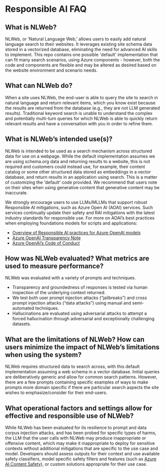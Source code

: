 # Responsible AI FAQ

## What is NLWeb?

NLWeb, or ‘Natural Language Web,’ allows users to easily add natural language search to their websites. It leverages existing site schema data stored in a vectorized database, eliminating the need for advanced AI skills to implement.  This repo contains one possible 'default' implementation that can fit many search scenarios, using Azure components - however, both the code and components are flexible and may be altered as desired based on the website environment and scenario needs.

## What can NLWeb do?

When a site uses NLWeb, the end-user is able to query the site to search in natural language and return relevant items, which you know exist because the results are returned from the database (e.g., they are not LLM generated results). Traditional keyword search is unable to understand the complex and potentially multi-turn queries for which NLWeb is able to quickly return relevant results and have a conversation with you in order to refine them.

## What is NLWeb’s intended use(s)?

NLWeb is intended to be used as a search mechanism across structured data for use on a webpage.  While the default implementation assumes we are using schema.org data and returning results to a website, this is not required and customers could instead use, for example, their content catalog or some other structured data stored as embeddings in a vector database, and return results in an application using search.  This is a matter of customizing the 'default' code provided.  We recommend that users note on their sites when using generative content that generative content may be inaccurate.

We strongly encourage users to use LLMs/MLLMs that support robust Responsible AI mitigations, such as Azure Open AI (AOAI) services. Such services continually update their safety and RAI mitigations with the latest industry standards for responsible use. For more on AOAI’s best practices when employing foundations models for scripts and applications:

- [Overview of Responsible AI practices for Azure OpenAI models](https://learn.microsoft.com/en-us/legal/cognitive-services/openai/overview)
- [Azure OpenAI Transparency Note](https://learn.microsoft.com/en-us/legal/cognitive-services/openai/transparency-note)
- [Azure OpenAI’s Code of Conduct](https://learn.microsoft.com/en-us/legal/cognitive-services/openai/code-of-conduct)

## How was NLWeb evaluated? What metrics are used to measure performance?

NLWeb was evaluated with a variety of prompts and techniques.

- Transparency and groundedness of responses is tested via human inspection of the underlying context returned.
- We test both user prompt injection attacks (“jailbreaks”) and cross prompt injection attacks (“data attacks”) using manual and semi-automated techniques.
- Hallucinations are evaluated using adversarial attacks to attempt a forced hallucination through adversarial and exceptionally challenging datasets.

## What are the limitations of NLWeb? How can users minimize the impact of NLWeb’s limitations when using the system?

NLWeb requires structured data to search across, with this default implementation assuming a web schema in a vector database.  Initial queries are deliberatively generic and allow for common search patterns.  However, there are a few prompts containing specific examples of ways to make prompts more domain specific if there are particular search aspects the site wishes to emphasize/consider for their end-users.

## What operational factors and settings allow for effective and responsible use of NLWeb?

While NLWeb has been evaluated for its resilience to prompt and data corpus injection attacks, and has been probed for specific types of harms, the LLM that the user calls with NLWeb may produce inappropriate or offensive content, which may make it inappropriate to deploy for sensitive contexts without additional mitigations that are specific to the use case and model. Developers should assess outputs for their context and use available safety classifiers, model specific safety filters and features (such as [Azure AI Content Safety](https://azure.microsoft.com/en-us/products/ai-services/ai-content-safety)), or custom solutions appropriate for their use case.
